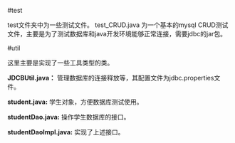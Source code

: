 #test

test文件夹中为一些测试文件。
test_CRUD.java 为一个基本的mysql CRUD测试文件，主要是为了测试数据库和java开发环境能够正常连接，需要jdbc的jar包。

#util

这里主要是实现了一些工具类型的类。

**JDCBUtil.java：** 管理数据库的连接释放等，其配置文件为jdbc.properties文件。

**student.java:** 学生对象，方便数据库测试使用。

**studentDao.java:** 操作学生数据库的接口。

**studentDaoImpl.java:** 实现了上述接口。
